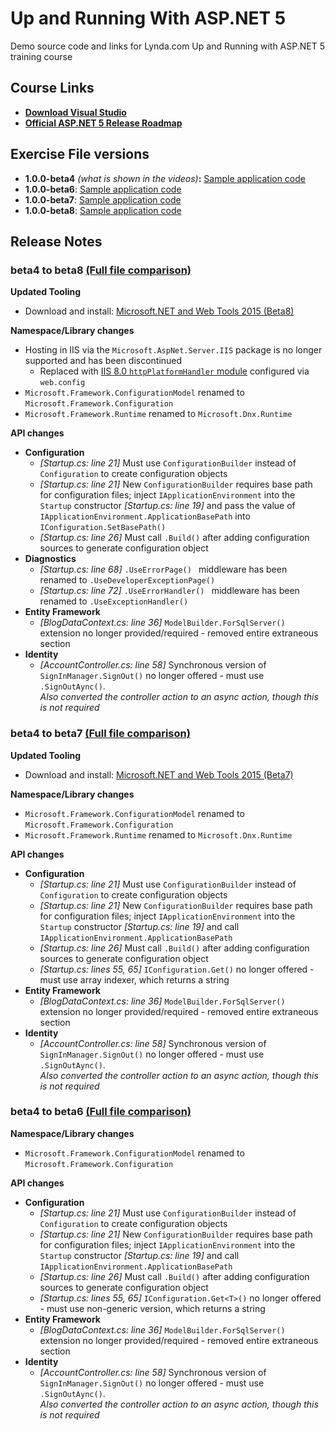 # Up and Running With ASP.NET 5

Demo source code and links for Lynda.com Up and Running with ASP.NET 5 training course

## Course Links
* __[Download Visual Studio](https://www.visualstudio.com/)__
* __[Official ASP.NET 5 Release Roadmap](https://github.com/aspnet/Home/wiki/Roadmap)__

## Exercise File versions
* __1.0.0-beta4__ *(what is shown in the videos)*__:__ [Sample application code](https://github.com/jchadwick/UpAndRunningWithAspNet5/tree/beta4/AspNetBlog)
* __1.0.0-beta6__: [Sample application code](https://github.com/jchadwick/UpAndRunningWithAspNet5/tree/beta6/AspNetBlog)
* __1.0.0-beta7__: [Sample application code](https://github.com/jchadwick/UpAndRunningWithAspNet5/tree/beta7/AspNetBlog)
* __1.0.0-beta8__: [Sample application code](https://github.com/jchadwick/UpAndRunningWithAspNet5/tree/beta8/AspNetBlog)

## Release Notes

### beta4 to beta8  [(Full file comparison)](https://github.com/jchadwick/UpAndRunningWithAspNet5/compare/beta4...beta8)

__Updated Tooling__
* Download and install: [Microsoft.NET and Web Tools 2015 (Beta8)](http://www.microsoft.com/en-us/download/details.aspx?id=49442)

__Namespace/Library changes__  
* Hosting in IIS via the `Microsoft.AspNet.Server.IIS` package is no longer supported and has been discontinued
	* Replaced with [IIS 8.0 `httpPlatformHandler` module](http://www.iis.net/learn/extensions/httpplatformhandler) configured via `web.config`
* `Microsoft.Framework.ConfigurationModel` renamed to `Microsoft.Framework.Configuration`
* `Microsoft.Framework.Runtime` renamed to `Microsoft.Dnx.Runtime`

__API changes__  
* __Configuration__
	* *[Startup.cs: line 21]* Must use `ConfigurationBuilder` instead of `Configuration` to create configuration objects
	* *[Startup.cs: line 21]* New `ConfigurationBuilder` requires base path for configuration files;  inject `IApplicationEnvironment` into the `Startup` constructor *[Startup.cs: line 19]* and pass the value of `IApplicationEnvironment.ApplicationBasePath` into `IConfiguration.SetBasePath()`
	* *[Startup.cs: line 26]* Must call `.Build()` after adding configuration sources to generate configuration object 
* __Diagnostics__
	* *[Startup.cs: line 68]* `.UseErrorPage() ` middleware has been renamed to `.UseDeveloperExceptionPage()`
	* *[Startup.cs: line 72]* `.UseErrorHandler() ` middleware has been renamed to `.UseExceptionHandler()`
* __Entity Framework__
	* *[BlogDataContext.cs: line 36]* `ModelBuilder.ForSqlServer()` extension no longer provided/required - removed entire extraneous section
* __Identity__
	* *[AccountController.cs: line 58]* Synchronous version of `SignInManager.SignOut()` no longer offered - must use `.SignOutAync()`.  
	*Also converted the controller action to an async action, though this is not required*
	

### beta4 to beta7  [(Full file comparison)](https://github.com/jchadwick/UpAndRunningWithAspNet5/compare/beta4...beta7)

__Updated Tooling__
* Download and install: [Microsoft.NET and Web Tools 2015 (Beta7)](http://www.microsoft.com/en-us/download/details.aspx?id=48738)

__Namespace/Library changes__  
* `Microsoft.Framework.ConfigurationModel` renamed to `Microsoft.Framework.Configuration`
* `Microsoft.Framework.Runtime` renamed to `Microsoft.Dnx.Runtime`

__API changes__  
* __Configuration__
	* *[Startup.cs: line 21]* Must use `ConfigurationBuilder` instead of `Configuration` to create configuration objects
	* *[Startup.cs: line 21]* New `ConfigurationBuilder` requires base path for configuration files;  inject `IApplicationEnvironment` into the `Startup` constructor *[Startup.cs: line 19]* and call `IApplicationEnvironment.ApplicationBasePath` 
	* *[Startup.cs: line 26]* Must call `.Build()` after adding configuration sources to generate configuration object 
	* *[Startup.cs: lines 55, 65]* `IConfiguration.Get()` no longer offered - must use array indexer, which returns a string
* __Entity Framework__
	* *[BlogDataContext.cs: line 36]* `ModelBuilder.ForSqlServer()` extension no longer provided/required - removed entire extraneous section
* __Identity__
	* *[AccountController.cs: line 58]* Synchronous version of `SignInManager.SignOut()` no longer offered - must use `.SignOutAync()`.  
	*Also converted the controller action to an async action, though this is not required*
	

### beta4 to beta6  [(Full file comparison)](https://github.com/jchadwick/UpAndRunningWithAspNet5/compare/beta4...beta6)

__Namespace/Library changes__  
* `Microsoft.Framework.ConfigurationModel` renamed to `Microsoft.Framework.Configuration`

__API changes__  
* __Configuration__
	* *[Startup.cs: line 21]* Must use `ConfigurationBuilder` instead of `Configuration` to create configuration objects
	* *[Startup.cs: line 21]* New `ConfigurationBuilder` requires base path for configuration files;  inject `IApplicationEnvironment` into the `Startup` constructor *[Startup.cs: line 19]* and call `IApplicationEnvironment.ApplicationBasePath` 
	* *[Startup.cs: line 26]* Must call `.Build()` after adding configuration sources to generate configuration object 
	* *[Startup.cs: lines 55, 65]* `IConfiguration.Get<T>()` no longer offered - must use non-generic version, which returns a string
* __Entity Framework__
	* *[BlogDataContext.cs: line 36]* `ModelBuilder.ForSqlServer()` extension no longer provided/required - removed entire extraneous section
* __Identity__
	* *[AccountController.cs: line 58]* Synchronous version of `SignInManager.SignOut()` no longer offered - must use `.SignOutAync()`.  
	*Also converted the controller action to an async action, though this is not required*